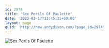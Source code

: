 ```yaml
---
id: 2974
title: 'Sex Perils Of Paulette'
date: '2023-03-17T13:45:35+00:00'
layout: page
guid: 'http://new.andydixon.com/?page_id=2974'
---
```


![Sex Perils Of Paulette](https://i0.wp.com/assets.g8x2.ldn.idrivee2-23.com/posters/Sex%20Perils%20Of%20Paulette%2001.jpg?w=1200&ssl=1 "Sex Perils Of Paulette")